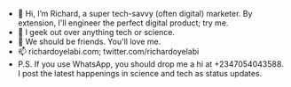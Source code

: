 - 👋 Hi, I’m Richard, a super tech-savvy (often digital) marketer. By extension, I'll engineer the perfect digital product; try me.
- 👀 I geek out over anything tech or science.
- 💞️ We should be friends. You'll love me.
- 📫 richardoyelabi.com; twitter.com/richardoyelabi
-    P.S. If you use WhatsApp, you should drop me a hi at +2347054043588. I post the latest happenings in science and tech as status updates.

<!---
richardoyelabi/richardoyelabi is a ✨ special ✨ repository because its `README.md` (this file) appears on your GitHub profile.
You can click the Preview link to take a look at your changes.
--->
